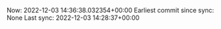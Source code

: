 Now: 2022-12-03 14:36:38.032354+00:00 Earliest commit since sync: None Last sync: 2022-12-03 14:28:37+00:00
